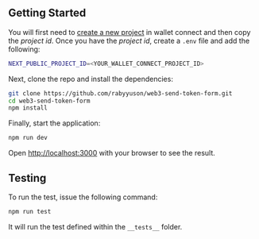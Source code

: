 ## Getting Started

You will first need to [create a new project](https://cloud.walletconnect.com/) in wallet connect and then copy the *project id*. Once you have the *project id*, create a `.env` file and add the following:

```bash
NEXT_PUBLIC_PROJECT_ID=<YOUR_WALLET_CONNECT_PROJECT_ID>
```

Next, clone the repo and install the dependencies:

```bash
git clone https://github.com/rabyyuson/web3-send-token-form.git
cd web3-send-token-form
npm install
```

Finally, start the application:

```bash
npm run dev
```

Open [http://localhost:3000](http://localhost:3000) with your browser to see the result.

## Testing

To run the test, issue the following command:

```bash
npm run test
```

It will run the test defined within the `__tests__` folder.